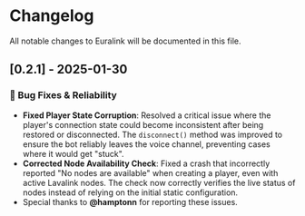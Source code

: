 # Changelog

All notable changes to Euralink will be documented in this file.

## [0.2.1] - 2025-01-30

### 🔧 Bug Fixes & Reliability

- **Fixed Player State Corruption**: Resolved a critical issue where the player's connection state could become inconsistent after being restored or disconnected. The `disconnect()` method was improved to ensure the bot reliably leaves the voice channel, preventing cases where it would get "stuck".
- **Corrected Node Availability Check**: Fixed a crash that incorrectly reported "No nodes are available" when creating a player, even with active Lavalink nodes. The check now correctly verifies the live status of nodes instead of relying on the initial static configuration.
- Special thanks to **@hamptonn** for reporting these issues.
